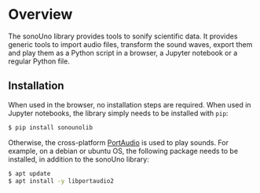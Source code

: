 # Overview

The sonoUno library provides tools to sonify scientific data. It provides generic tools to import audio files, transform the sound waves, export them and play them as a Python script in a browser, a Jupyter notebook or a regular Python file.

## Installation

When used in the browser, no installation steps are required. When used in Jupyter notebooks, the library simply needs to be installed with `pip`:
```bash
$ pip install sonounolib
```

Otherwise, the cross-platform [PortAudio](http://www.portaudio.com) is used to play sounds. For example, on a debian or ubuntu OS, the following package needs to be installed, in addition to the sonoUno library:
```bash
$ apt update
$ apt install -y libportaudio2
```
